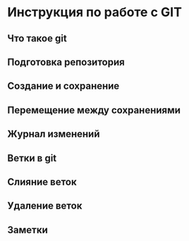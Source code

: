 # Инструкция по работе с GIT

## Что такое git

## Подготовка репозитория

## Создание и сохранение

## Перемещение между сохранениями

## Журнал изменений

## Ветки в git

## Слияние веток

## Удаление веток

## Заметки